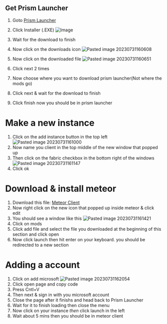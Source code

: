 
## Get Prism Launcher
1. Goto [Prism Launcher](https://prismlauncher.org/download/)
2. Click Installer (.EXE)
   	![Image](https://github.com/Squawkykaka/Files/assets/100256401/3d826bd7-8845-4137-ad56-832cd3bdf9b9)

3. Wait for the download to finish
4. Now click on the downloads icon
	 ![Pasted image 20230731160608](https://github.com/Squawkykaka/Files/assets/100256401/a0e5e158-27a7-4f89-ba97-898acd91da0c)
5. Now click on the downloaded file
	![Pasted image 20230731160651](https://github.com/Squawkykaka/Files/assets/100256401/0380b860-6265-41c5-907e-e4b4abbc8ad7)
6. Click next 2 times
7. Now choose where you want to download prism launcher(Not where the mods go)
8. Click next & wait for the download to finish
9. Click finish now you should be in prism launcher
# Make a new instance
1. Click on the add instance button in the top left
	![Pasted image 20230731161000](https://github.com/Squawkykaka/Files/assets/100256401/71c8ca98-960c-4d03-9e03-d37700d0ab59)
2. Now name you client in the top middle of the new window that popped up
3. Then click on the fabric checkbox in the bottom right of the windows
	![Pasted image 20230731161147](https://github.com/Squawkykaka/Files/assets/100256401/ce5e82df-5647-4646-a3f2-97247869eb57)
4. Click ok
# Download & install meteor
1. Download this file: [Meteor Client](https://1drv.ms/u/s!AmQkiWhOgamyjaUoYs7kjHMeJdvzJA?e=WvrUJW)
2. Now right click on the new icon that popped up inside meteor & click edit
3. You should see a window like this
	![Pasted image 20230731161421](https://github.com/Squawkykaka/Files/assets/100256401/d9b1ac0c-01e0-41f9-b283-4207994cf976)
4. Click on mods
5. Click add file and select the file you downloaded at the beginning of this section and click open
6. Now click launch then hit enter on your keyboard. you should be redirected to a new section
# Adding a account
1. Click on add microsoft
	![Pasted image 20230731162054](https://github.com/Squawkykaka/Files/assets/100256401/4c3fedba-38e8-4a6f-b809-64cd6c8a4e2d)
2. Click open page and copy code
3. Press Cntl+V
4. Then next & sign in with you microsoft account
5. Close the page after it finishs and head back to Prism Launcher
6. Wait for it to finish loading then close the menu
7. Now click on your instance *then* click launch in the left
8. Wait about 5 mins then you should be in meteor client
